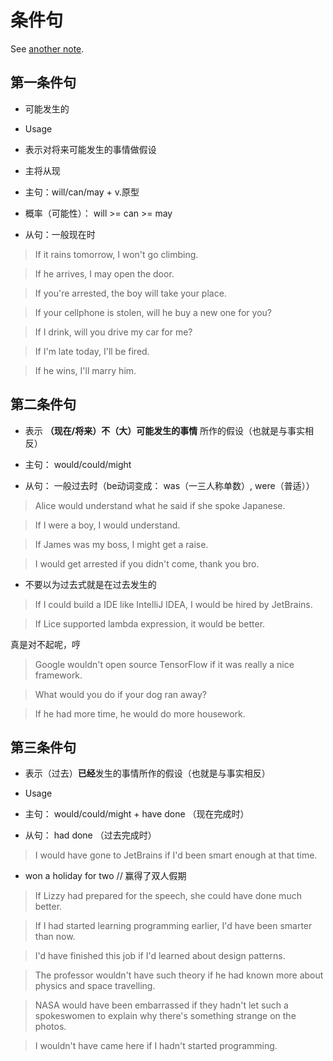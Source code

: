 # 条件句

See [another note](../3-28/notes.yml).

## 第一条件句

+ 可能发生的

+ Usage

+ 表示对将来可能发生的事情做假设

+ 主将从现

+ 主句：will/can/may + v.原型

+ 概率（可能性）： will \>= can \>= may

+ 从句：一般现在时

> If it rains tomorrow, I won't go climbing.

> If he arrives, I may open the door.

> If you're arrested, the boy will take your place.

> If your cellphone is stolen, will he buy a new one for you?

> If I drink, will you drive my car for me?

> If I'm late today, I'll be fired.

> If he wins, I'll marry him.

## 第二条件句

+ 表示 **（现在/将来）不（大）可能发生的事情** 所作的假设（也就是与事实相反）

+ 主句： would/could/might

+ 从句： 一般过去时（be动词变成： was（一三人称单数）, were（普适））

> Alice would understand what he said if she spoke Japanese.

> If I were a boy, I would understand.

> If James was my boss, I might get a raise.

> I would get arrested if you didn't come, thank you bro.

+ 不要以为过去式就是在过去发生的

> If I could build a IDE like IntelliJ IDEA, I would be hired by JetBrains.

> If Lice supported lambda expression, it would be better.

真是对不起呢，哼

> Google wouldn't open source TensorFlow if it was really a nice framework.

> What would you do if your dog ran away?

> If he had more time, he would do more housework.

## 第三条件句

+ 表示（过去）**已经**发生的事情所作的假设（也就是与事实相反）

+ Usage

+ 主句： would/could/might + have done （现在完成时）

+ 从句： had done （过去完成时）

> I would have gone to JetBrains if I'd been smart enough at that time.

+ won a holiday for two // 赢得了双人假期

> If Lizzy had prepared for the speech, she could have done much better.

> If I had started learning programming earlier, I'd have been smarter than now.

> I'd have finished this job if I'd learned about design patterns.

> The professor wouldn't have such theory if he had known
more about physics and space travelling.

> NASA would have been embarrassed if they hadn't let such a spokeswomen
to explain why there's something strange on the photos.

> I wouldn't have came here if I hadn't started programming.
